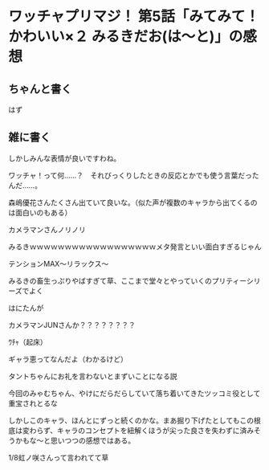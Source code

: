 # ワッチャプリマジ！ 第5話「みてみて！かわいい×２ みるきだお(は～と)」の感想

## ちゃんと書く
はず

## 雑に書く

しかしみんな表情が良いですわね。

ワッチャ！って何……？　それびっくりしたときの反応とかでも使う言葉だったんだ……。

森嶋優花さんたくさん出ていて良いな。（似た声が複数のキャラから出てくるのは面白いのもある）

カメラマンさんノリノリ

みるきｗｗｗｗｗｗｗｗｗｗｗｗｗｗｗｗｗｗメタ発言といい面白すぎるじゃん

テンションMAX～リラックス～

みるきの畜生っぷりやばすぎて草、ここまで堂々とやっていくのプリティーシリーズでよく

はにたんが

カメラマンJUNさんか？？？？？？？？

ﾜﾁｬ（起床）

ギャラ恵ってなんだよ（わかるけど）

タントちゃんにお礼を言わないとまずいことになる説

今回のみゃむちゃん、やけにだらだらしていて落ち着いてきたツッコミ役として重宝されとるな

しかしこのキャラ、ほんとにずっと続くのかな。まあ掘り下げたとしてもこの根底は変わらず、キャラのコンセプトを紐解くほうが尖った良さを失わずに済みそうかもな～と思いつつの感想ではある。

1/8虹ノ咲さんって言われてて草
